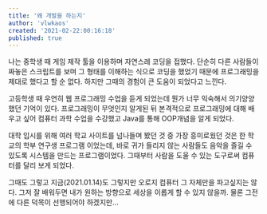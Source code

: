 ```yaml
---
title: '왜 개발을 하는지'
author: 'vlwkaos'
created: '2021-02-22:00:16:18'
published: true
---
```


나는 중학생 때 게임 제작 툴을 이용하며 자연스레 코딩을 접했다. 단순히 다른 사람들이 짜놓은 스크립트를 보며 그 형태를 이해하는 식으로 코딩을 했었기 때문에 프로그래밍을 제대로 했다고 할 순 없다. 하지만 그때의 경험이 큰 도움이 되었다고 느낀다.

고등학생 때 우연히 웹 프로그래밍 수업을 듣게 되었는데 뭔가 너무 익숙해서 의기양양했던 기억이 있다. 프로그래밍이 무엇인지 알게된 뒤 본격적으로 프로그래밍에 대해 배우고 싶어 컴퓨터 과학 수업을 수강했고 Java를 통해 OOP개념을 알게 되었다.

대학 입시를 위해 여러 학교 사이트를 넘나들며 봤던 것 중 가장 흥미로웠던 것은 한 학교의 학부 연구생 프로그램 이었는데, 바로 귀가 들리지 않는 사람들도 음악을 즐길 수 있도록 시스템을 만드는 프로그램이었다. 그때부터 사람을 도울 수 있는 도구로써 컴퓨터를 달리 보게 되었다. 

그때도 그렇고 지금(2021.01.14)도 그렇지만 오로지 컴퓨터 그 자체만을 파고싶지는 않다. 그저 잘 배워두면 내가 원하는 방향으로 세상을 이롭게 할 수 있지 않을까. 물론 그전에 다른 덕목이 선행되어야 하겠지만...

